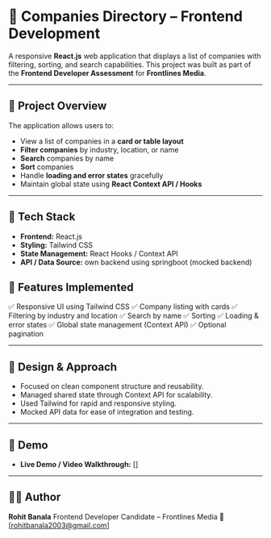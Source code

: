 # 📘 Companies Directory – Frontend Development

A responsive **React.js** web application that displays a list of companies with filtering, sorting, and search capabilities. This project was built as part of the **Frontend Developer Assessment** for **Frontlines Media**.

---

## 🚀 Project Overview

The application allows users to:

* View a list of companies in a **card or table layout**
* **Filter companies** by industry, location, or name
* **Search** companies by name
* **Sort** companies 
* Handle **loading and error states** gracefully
* Maintain global state using **React Context API / Hooks**

---

## 🧩 Tech Stack

* **Frontend:** React.js
* **Styling:** Tailwind CSS
* **State Management:** React Hooks / Context API
* **API / Data Source:** own backend using springboot (mocked backend)


## 🎯 Features Implemented

✅ Responsive UI using Tailwind CSS
✅ Company listing with cards
✅ Filtering by industry and location
✅ Search by name
✅ Sorting
✅ Loading & error states
✅ Global state management (Context API)
✅ Optional pagination

---

## 🧠 Design & Approach

* Focused on clean component structure and reusability.
* Managed shared state through Context API for scalability.
* Used Tailwind for rapid and responsive styling.
* Mocked API data for ease of integration and testing.

---

## 🎥 Demo

* **Live Demo / Video Walkthrough:** [[]](https://screenrec.com/share/6nROBTCoEv)

---

## 👨‍💻 Author

**Rohit Banala**
Frontend Developer Candidate – Frontlines Media
📧 [[rohitbanala2003@gmail.com](mailto:rohitbanala2003@gmail.com)]
